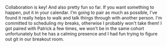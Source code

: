 Collaboration is key! And also pretty fun so far.
If you want something to happen, put it in your calendar.
I'm going to pair as much as possible, I've found it really helps to walk and talk things through with another person.
I'm committed to scheduling my breaks, otherwise I probably won't take them!
I got paired with Patrick a few times, we won't be in the same cohort unfortunately but he has a calming presence and I had fun trying to figure out git in our breakout room. 
